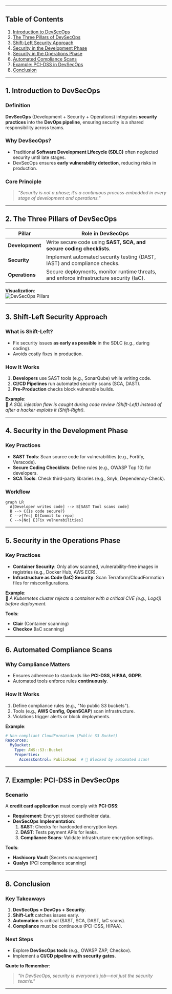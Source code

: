 
---

## **Table of Contents**  
1. [Introduction to DevSecOps](#introduction)  
2. [The Three Pillars of DevSecOps](#pillars)  
3. [Shift-Left Security Approach](#shift-left)  
4. [Security in the Development Phase](#development-phase)  
5. [Security in the Operations Phase](#operations-phase)  
6. [Automated Compliance Scans](#compliance)  
7. [Example: PCI-DSS in DevSecOps](#pci-dss)  
8. [Conclusion](#conclusion)  

---

## **1. Introduction to DevSecOps** <a name="introduction"></a>  

### **Definition**  
**DevSecOps** (Development + Security + Operations) integrates **security practices** into the **DevOps pipeline**, ensuring security is a shared responsibility across teams.  

### **Why DevSecOps?**  
- Traditional **Software Development Lifecycle (SDLC)** often neglected security until late stages.  
- DevSecOps ensures **early vulnerability detection**, reducing risks in production.  

### **Core Principle**  
> *"Security is not a phase; it’s a continuous process embedded in every stage of development and operations."*  

---

## **2. The Three Pillars of DevSecOps** <a name="pillars"></a>  

| Pillar | Role in DevSecOps |  
|--------|------------------|  
| **Development** | Write secure code using **SAST, SCA, and secure coding checklists**. |  
| **Security** | Implement automated security testing (DAST, IAST) and compliance checks. |  
| **Operations** | Secure deployments, monitor runtime threats, and enforce infrastructure security (IaC). |  

**Visualization**:  
![DevSecOps Pillars](https://www.example.com/devsecops-pillars.png)  

---

## **3. Shift-Left Security Approach** <a name="shift-left"></a>  

### **What is Shift-Left?**  
- Fix security issues **as early as possible** in the SDLC (e.g., during coding).  
- Avoids costly fixes in production.  

### **How It Works**  
1. **Developers** use SAST tools (e.g., SonarQube) while writing code.  
2. **CI/CD Pipelines** run automated security scans (SCA, DAST).  
3. **Pre-Production** checks block vulnerable builds.  

**Example**:  
🔹 *A SQL injection flaw is caught during code review (Shift-Left) instead of after a hacker exploits it (Shift-Right).*  

---

## **4. Security in the Development Phase** <a name="development-phase"></a>  

### **Key Practices**  
- **SAST Tools**: Scan source code for vulnerabilities (e.g., Fortify, Veracode).  
- **Secure Coding Checklists**: Define rules (e.g., OWASP Top 10) for developers.  
- **SCA Tools**: Check third-party libraries (e.g., Snyk, Dependency-Check).  

### **Workflow**  
```mermaid
graph LR
  A[Developer writes code] --> B[SAST Tool scans code]
  B --> C{Is code secure?}
  C -->|Yes| D[Commit to repo]
  C -->|No| E[Fix vulnerabilities]
```  

---

## **5. Security in the Operations Phase** <a name="operations-phase"></a>  

### **Key Practices**  
- **Container Security**: Only allow scanned, vulnerability-free images in registries (e.g., Docker Hub, AWS ECR).  
- **Infrastructure as Code (IaC) Security**: Scan Terraform/CloudFormation files for misconfigurations.  

**Example**:  
🔹 *A Kubernetes cluster rejects a container with a critical CVE (e.g., Log4j) before deployment.*  

**Tools**:  
- **Clair** (Container scanning)  
- **Checkov** (IaC scanning)  

---

## **6. Automated Compliance Scans** <a name="compliance"></a>  

### **Why Compliance Matters**  
- Ensures adherence to standards like **PCI-DSS, HIPAA, GDPR**.  
- Automated tools enforce rules **continuously**.  

### **How It Works**  
1. Define compliance rules (e.g., "No public S3 buckets").  
2. Tools (e.g., **AWS Config, OpenSCAP**) scan infrastructure.  
3. Violations trigger alerts or block deployments.  

**Example**:  
```yaml
# Non-compliant CloudFormation (Public S3 Bucket)
Resources:
  MyBucket:
    Type: AWS::S3::Bucket
    Properties:
      AccessControl: PublicRead  # 🚨 Blocked by automated scan!
```  

---

## **7. Example: PCI-DSS in DevSecOps** <a name="pci-dss"></a>  

### **Scenario**  
A **credit card application** must comply with **PCI-DSS**:  
- **Requirement**: Encrypt stored cardholder data.  
- **DevSecOps Implementation**:  
  1. **SAST**: Checks for hardcoded encryption keys.  
  2. **DAST**: Tests payment APIs for leaks.  
  3. **Compliance Scans**: Validate infrastructure encryption settings.  

**Tools**:  
- **Hashicorp Vault** (Secrets management)  
- **Qualys** (PCI compliance scanning)  

---

## **8. Conclusion** <a name="conclusion"></a>  

### **Key Takeaways**  
1. **DevSecOps = DevOps + Security**.  
2. **Shift-Left** catches issues early.  
3. **Automation** is critical (SAST, SCA, DAST, IaC scans).  
4. **Compliance** must be continuous (PCI-DSS, HIPAA).  

### **Next Steps**  
- Explore **DevSecOps tools** (e.g., OWASP ZAP, Checkov).  
- Implement a **CI/CD pipeline with security gates**.  

**Quote to Remember**:  
> *"In DevSecOps, security is everyone’s job—not just the security team’s."*  

---

